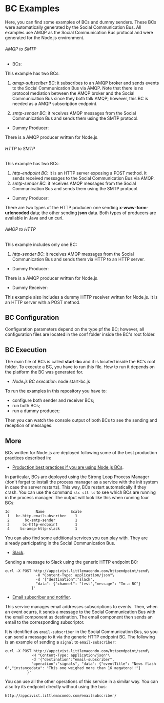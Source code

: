 # BC Examples

Here, you can find some examples of BCs and dummy senders. These BCs were automatically generated by the Social Communication Bus. 
All examples use AMQP as the Social Communication Bus protocol and were generated for the Node.js environment.

###### AMQP to SMTP

- BCs:

This example has two BCs:

1) *amqp-subscriber BC*: it subscribes to an AMQP broker and sends events to the Social Communication Bus via AMQP. Note that there is no protocol mediation between the AMQP broker and the Social Communication Bus since they both talk AMQP; however, this BC is needed as a AMQP subscription endpoint.

2) *smtp-sender BC*: it receives AMQP messages from the Social Communication Bus and sends them using the SMTP protocol.

- Dummy Producer:

There is a AMQP producer written for Node.js.

###### HTTP to SMTP

This example has two BCs:

1) *http-endpoint BC*: it is an HTTP server exposing a POST method. It sends received messages to the Social Communication Bus via AMQP.
2) *smtp-sender BC*: it receives AMQP messages from the Social Communication Bus and sends them using the SMTP protocol.

- Dummy Producer:

There are two types of the HTTP producer: one sending **x-www-form-urlencoded** data; the other sending **json** data. Both types of producers are available in Java and un curl.

###### AMQP to HTTP

This example includes only one BC:

1) *http-sender BC*: it receives AMQP messages from the Social Communication Bus and sends them via HTTP to an HTTP server.

- Dummy Producer:

There is a AMQP producer written for Node.js.

- Dummy Receiver:

This example also includes a dummy HTTP receiver written for Node.js. It is an HTTP server with a POST method.

## BC Configuration

Configuration parameters depend on the type pf the BC; however, all configuration files are located in the conf folder inside the BC's root folder.

## BC Execution

The main file of BCs is called **start-bc** and it is located inside the BC's root folder. To execute a BC, you have to run this file. How to run it depends on the platform the BC was generated for.

- *Node.js BC execution*: node start-bc.js

To run the examples in this repository you have to:

- configure both sender and receiver BCs;
- run both BCs;
- run a dummy producer;

Then you can watch the console output of both BCs to see the sending and reception of messages.

## More

BCs written for Node.js are deployed following some of the best production practices described in:

- [Production best practices if you are using Node.js BCs](https://expressjs.com/en/advanced/best-practice-performance.html).

In particular, BCs are deployed using the Strong Loop Process Manager (don't forget to install the process manager as a service with the init system in case the server restarts). This way, BCs restart automatically if they crash. You can use the command `slc ctl ls` to see which BCs are running in the process manager. The output will look like this when running four BCs:

```
Id            Name            Scale
 1   bc-http-emailsubscriber    1
 2       bc-smtp-sender         1
 3      bc-http-endpoint        1
 4     bc-amqp-http-slack       1

 ```
 
 You can also find some additional services you can play with. They are already participating in the Social Communication Bus.
 
- [Slack](https://github.com/rafaelangarita/slack-sender).

Sending a message to Slack using the generic HTTP endpoint BC:

```
curl -X POST http://appcivist.littlemacondo.com/httpendpoint/send\
              -H "Content-Type: application/json"\
              -d '{"destination":"slack",
              "data": {"channel": "test","message": "Im a BC"}
            }'
```

- [Email subscriber and notifier](https://github.com/rafaelangarita/email-notification-service).

This service manages email addresses subscriptions to events. Then, when an event ocurrs, it sends a message to the Social Communication Bus with the email component as destination. The email component then sends an email to the corresponding subscriptor.

It is identified as `email-subscriber` in the Social Communication Bus, so you can send a message to it via the generic HTTP endpoint BC. The following is an example of sending a `signal` to `email-subscriber`:

```
curl -X POST http://appcivist.littlemacondo.com/httpendpoint/send\
            -H "Content-Type: application/json"\
            -d '{"destination":"email-subscriber",
            "operation":"signals", "data": {"eventTitle": "News flash 6","instancedata": "This one weighed more than 16 megatons!!"}
          }'
```

You can use all the other operations of this service in a similar way. You can also try its endpoint directly without using the bus:

```
http://appcivist.littlemacondo.com/emailsubscriber/
```
